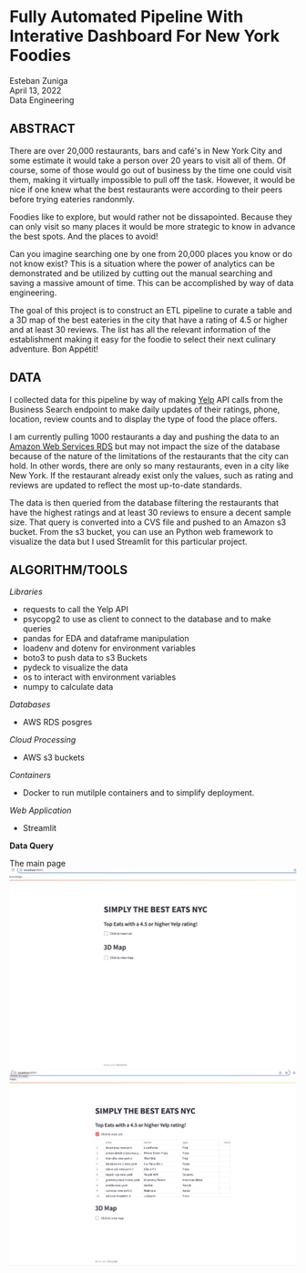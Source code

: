# Fully Automated Pipeline With Interative Dashboard For New York Foodies

Esteban Zuniga <br>
April 13, 2022 <br>
Data Engineering

## ABSTRACT

There are over 20,000 restaurants, bars and café's in New York City and some estimate it would take a person over 20 years to visit all of them. Of course, some of those would go out of business by the time one could visit them, making it virtually impossible to pull off the task. However, it would be nice if one knew what the best restaurants were according to their peers before trying eateries randonmly.

Foodies like to explore, but would rather not be dissapointed. Because they can only visit so many places it would be more strategic to know in advance the best spots. And the places to avoid! 

Can you imagine searching one by one from 20,000 places you know or do not know exist? This is a situation where the power of analytics can be demonstrated and be utilized by cutting out the manual searching and saving a massive amount of time. This can be accomplished by way of data engineering.

The goal of this project is to construct an ETL pipeline to curate a table and a 3D map of the best eateries in the city that have a rating of 4.5 or higher and at least 30 reviews. The list has all the relevant information of the establishment making it easy for the foodie to select their next culinary adventure. Bon Appétit!

## DATA
I collected data for this pipeline by way of making [Yelp](https://www.yelp.com/developers/documentation/v3/business_search) API calls from the Business Search endpoint to make daily updates of their ratings, phone, location, review counts and to display the type of food the place offers.

I am currently pulling 1000 restaurants a day and pushing the data to an [Amazon Web Services RDS](https://aws.amazon.com) but may not impact the size of the database because of the nature of the limitations of the restaurants that the city can hold. In other words, there are only so many restaurants, even in a city like New York. If the restaurant already exist only the values, such as rating and reviews are updated to reflect the most up-to-date standards.

The data is then queried from the database filtering the restaurants that have the highest ratings and at least 30 reviews to ensure a decent sample size. That query is converted into a CVS file and pushed to an Amazon s3 bucket. From the s3 bucket, you can use an Python web framework to visualize the data but I used Streamlit for this particular project. 

## ALGORITHM/TOOLS
*Libraries*

- requests to call the Yelp API
- psycopg2 to use as client to connect to the database and to make queries
- pandas for EDA and dataframe manipulation
- loadenv and dotenv for environment variables
- boto3 to push data to s3 Buckets
- pydeck to visualize the data
- os to interact with environment variables
- numpy to calculate data

*Databases*

- AWS RDS posgres

*Cloud Processing*

- AWS s3 buckets

*Containers*

- Docker to run mutilple containers and to simplify deployment.

*Web Application*

- Streamlit

**Data Query** <br>

The main page
![Main Page!](/images/main_page.png)
![Main Page!](/images/dataframe_drop_down.png)

